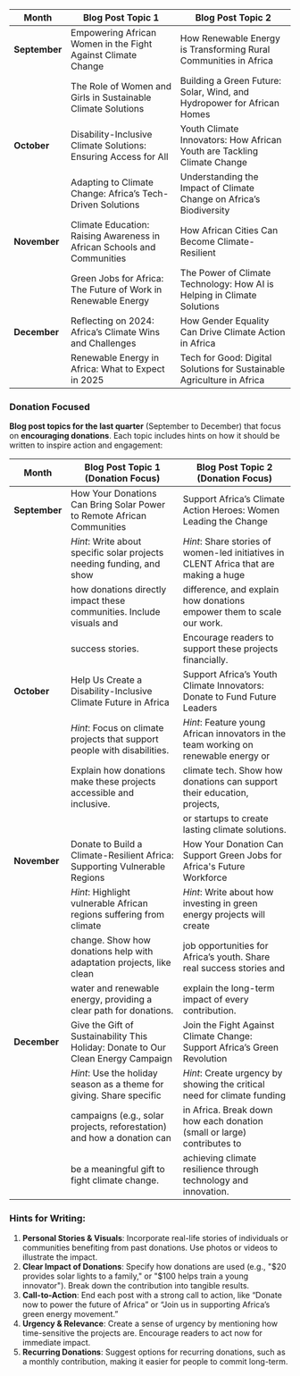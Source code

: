 | **Month**    | **Blog Post Topic 1**                                                   | **Blog Post Topic 2**                                                   |
|--------------|-------------------------------------------------------------------------|-------------------------------------------------------------------------|
| **September**| Empowering African Women in the Fight Against Climate Change            | How Renewable Energy is Transforming Rural Communities in Africa         |
|              | The Role of Women and Girls in Sustainable Climate Solutions            | Building a Green Future: Solar, Wind, and Hydropower for African Homes   |
| **October**  | Disability-Inclusive Climate Solutions: Ensuring Access for All         | Youth Climate Innovators: How African Youth are Tackling Climate Change  |
|              | Adapting to Climate Change: Africa’s Tech-Driven Solutions               | Understanding the Impact of Climate Change on Africa’s Biodiversity      |
| **November** | Climate Education: Raising Awareness in African Schools and Communities | How African Cities Can Become Climate-Resilient                          |
|              | Green Jobs for Africa: The Future of Work in Renewable Energy           | The Power of Climate Technology: How AI is Helping in Climate Solutions  |
| **December** | Reflecting on 2024: Africa’s Climate Wins and Challenges                | How Gender Equality Can Drive Climate Action in Africa                   |
|              | Renewable Energy in Africa: What to Expect in 2025                      | Tech for Good: Digital Solutions for Sustainable Agriculture in Africa   |


### Donation Focused
**Blog post topics for the last quarter** (September to December) that focus on **encouraging donations**. Each topic includes hints on how it should be written to inspire action and engagement:

| **Month**    | **Blog Post Topic 1** (Donation Focus)                                   | **Blog Post Topic 2** (Donation Focus)                                   |
|--------------|--------------------------------------------------------------------------|-------------------------------------------------------------------------|
| **September**| How Your Donations Can Bring Solar Power to Remote African Communities    | Support Africa’s Climate Action Heroes: Women Leading the Change         |
|              | *Hint*: Write about specific solar projects needing funding, and show    | *Hint*: Share stories of women-led initiatives in CLENT Africa that are making a huge   |
|              | how donations directly impact these communities. Include visuals and     | difference, and explain how donations empower them to scale our work.  |
|              | success stories.                                                        | Encourage readers to support these projects financially.                |
| **October**  | Help Us Create a Disability-Inclusive Climate Future in Africa            | Support Africa’s Youth Climate Innovators: Donate to Fund Future Leaders |
|              | *Hint*: Focus on climate projects that support people with disabilities. | *Hint*: Feature young African innovators in the team working on renewable energy or  |
|              | Explain how donations make these projects accessible and inclusive.      | climate tech. Show how donations can support their education, projects,  |
|              |                                                                         | or startups to create lasting climate solutions.                        |
| **November** | Donate to Build a Climate-Resilient Africa: Supporting Vulnerable Regions | How Your Donation Can Support Green Jobs for Africa's Future Workforce   |
|              | *Hint*: Highlight vulnerable African regions suffering from climate     | *Hint*: Write about how investing in green energy projects will create   |
|              | change. Show how donations help with adaptation projects, like clean     | job opportunities for Africa’s youth. Share real success stories and     |
|              | water and renewable energy, providing a clear path for donations.        | explain the long-term impact of every contribution.                     |
| **December** | Give the Gift of Sustainability This Holiday: Donate to Our Clean Energy Campaign | Join the Fight Against Climate Change: Support Africa’s Green Revolution |
|              | *Hint*: Use the holiday season as a theme for giving. Share specific     | *Hint*: Create urgency by showing the critical need for climate funding  |
|              | campaigns (e.g., solar projects, reforestation) and how a donation can   | in Africa. Break down how each donation (small or large) contributes to  |
|              | be a meaningful gift to fight climate change.                           | achieving climate resilience through technology and innovation.          |


### **Hints for Writing**:
1. **Personal Stories & Visuals**: Incorporate real-life stories of individuals or communities benefiting from past donations. Use photos or videos to illustrate the impact.
2. **Clear Impact of Donations**: Specify how donations are used (e.g., "$20 provides solar lights to a family," or "$100 helps train a young innovator"). Break down the contribution into tangible results.
3. **Call-to-Action**: End each post with a strong call to action, like “Donate now to power the future of Africa” or “Join us in supporting Africa’s green energy movement.”
4. **Urgency & Relevance**: Create a sense of urgency by mentioning how time-sensitive the projects are. Encourage readers to act now for immediate impact.
5. **Recurring Donations**: Suggest options for recurring donations, such as a monthly contribution, making it easier for people to commit long-term.
